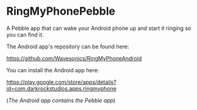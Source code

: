 RingMyPhonePebble
=================

A Pebble app that can wake your Android phone up and start it ringing so you can find it.

The Android app's repository can be found here:

https://github.com/Wavesonics/RingMyPhoneAndroid


You can install the Android app here:

https://play.google.com/store/apps/details?id=com.darkrockstudios.apps.ringmyphone

(_The Android app contains the Pebble app_)
